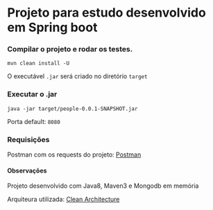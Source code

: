 # Projeto para estudo desenvolvido em Spring boot

### Compilar o projeto e rodar os testes.

`mvn clean install -U` 

O executável `.jar` será criado no diretório `target`

### Executar o .jar

`java -jar target/people-0.0.1-SNAPSHOT.jar `

Porta default: `8080`

### Requisições

Postman com os requests do projeto: [Postman](PeopleService.postman_collection.json)

#### Observações

Projeto desenvolvido com Java8, Maven3 e Mongodb em memória

Arquiteura utilizada: [Clean Architecture](https://8thlight.com/blog/uncle-bob/2012/08/13/the-clean-architecture.html) 

